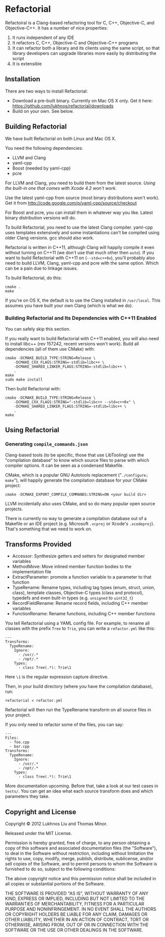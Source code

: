 
# Refactorial

Refactoiral is a Clang-based refactoring tool for C, C++, Objective-C, and Objective-C++. It has a number of nice properties:

1.  It runs independent of any IDE
2.  It refactors C, C++, Objective-C and Objective-C++ programs
3.  It can refactor both a library and its clients using the same script, so that library developers can upgrade libraries more easily by distributing the script
4.  It is extensible


## Installation

There are two ways to install Refactorial:

*   Download a pre-built binary. Currently on Mac OS X only. Get it here:
    https://github.com/lukhnos/refactorial/downloads
*   Build on your own. See below.


## Building Refactorial

We have built Refactorial on both Linux and Mac OS X.

You need the following dependencies:

*   LLVM and Clang
*   yaml-cpp
*   Boost (needed by yaml-cpp)
*   pcre

For LLVM and Clang, you need to build them from the latest source. *Using the
built-in one that comes with Xcode 4.2 won't work*.

Use the latest yaml-cpp from source (most binary distributions won't work).
Get it from http://code.google.com/p/yaml-cpp/source/checkout

For Boost and pcre, you can install them in whatever way you like. Latest
binary distribution versions will do.

To build Refactorial, you need to use the latest Clang compiler. yaml-cpp uses
templates extensively and some instantiations can't be compiled using older
Clang versions. gcc should also work.

Refactorial is written in C++11, although Clang will happily compile it
even without turning on C++11 (we don't use that much other then `auto`).
If you want to build Refactorial with C++11 on (`--std=c++0x`), you'll
probably also need to build LLVM, Clang, yaml-cpp and pcre with the same
option. Which can be a pain due to linkage issues.

To build Refactorial, do this:

    cmake .
    make

If you're on OS X, the default is to use the Clang installed in
`/usr/local`. This assumes you have built your own Clang (which is what we
do).


### Building Refactorial and Its Dependencies with C++11 Enabled

You can safely skip this section.

If you really want to build Refactorial with C++11 enabled, you will also need
to install libc++ (rev 157242, recent versions won't work). Build all
dependencies (all of them use CMake) with:

    cmake -DCMAKE_BUILD_TYPE:STRING=Release \
        -DCMAKE_CXX_FLAGS:STRING=-stdlib=libc++ \
        -DCMAKE_SHARED_LINKER_FLAGS:STRING=-stdlib=libc++ \
        .
    make
    sudo make install

Then build Refactorial with:

    cmake -DCMAKE_BUILD_TYPE:STRING=Release \
        -DCMAKE_CXX_FLAGS:STRING="-stdlib=libc++ --std=c++0x" \
        -DCMAKE_SHARED_LINKER_FLAGS:STRING=-stdlib=libc++ \
        .
    make


## Using Refactorial

### Generating `compile_commands.json`

Clang-based tools (to be specific, those that use LibTooling) use the
"compilation database" to know which source files to parse with which
compiler options. It can be seen as a condensed Makefile.

CMake, which is a popular GNU Autotools replacement ("`./configure; make`"),
will happily generate the compilation database for your CMake project:

    cmake -DCMAKE_EXPORT_COMPILE_COMMANDS:STRING=ON <your build dir>
    
LLVM incidentally also uses CMake, and so do many popular open source projects.

There is currently no way to generate a compilation database out of a
Makefile or an IDE project (e.g. Microsoft `.vcproj` or Xcode's `.xcodeproj`).
That's something that we need to work on.


## Transforms Provided

*   Accessor: Synthesize getters and setters for designated member variables
*   MethodMove: Move inlined member function bodies to the implementation file
*   ExtractParameter: promote a function variable to a parameter to that function
*   TypeRename: Rename types, including tag types (enum, struct, union, class), template classes, Objective-C types (class and protocol), typedefs and even bulit-in types (e.g. `unsigned` to `uint32_t`)
*   RecordFieldRename: Rename record fields, including C++ member variables
*   FunctionRename: Rename functions, including C++ member functions

You tell Refactorial using a YAML config file. For example, to rename all
classes with the prefix `Tree` to `Trie`, you can write a `refactor.yml` like
this:

    ---
    Transforms:        
      TypeRename:
        Ignore:
          - /usr/.*
          - /opt/.*
        Types:
          - class Tree(.*): Trie\1
          
Here `\1` is the regular expression capture directive.

Then, in your build directory (where you have the compilation database), run:

    refactorial < refactor.yml
    
Refactorial will then run the TypeRename transform on all source files in your
project.

If you only need to refactor some of the files, you can say:

    ---
    Files:
      - foo.cpp
      - bar.cpp
    Transforms:        
      TypeRename:
        Ignore:
          - /usr/.*
          - /opt/.*
        Types:
          - class Tree(.*): Trie\1

More documentation upcoming. Before that, take a look at our test cases in
`tests/`. You can get an idea what each source transform does and which
parameters they take.


## Copyright and License

Copyright © 2012 Lukhnos Liu and Thomas Minor.

Released under the MIT License.

Permission is hereby granted, free of charge, to any person obtaining a copy
of this software and associated documentation files (the "Software"), to deal
in the Software without restriction, including without limitation the rights
to use, copy, modify, merge, publish, distribute, sublicense, and/or sell
copies of the Software, and to permit persons to whom the Software is
furnished to do so, subject to the following conditions:

The above copyright notice and this permission notice shall be included in all
copies or substantial portions of the Software.

THE SOFTWARE IS PROVIDED "AS IS", WITHOUT WARRANTY OF ANY KIND, EXPRESS OR
IMPLIED, INCLUDING BUT NOT LIMITED TO THE WARRANTIES OF MERCHANTABILITY,
FITNESS FOR A PARTICULAR PURPOSE AND NONINFRINGEMENT. IN NO EVENT SHALL THE
AUTHORS OR COPYRIGHT HOLDERS BE LIABLE FOR ANY CLAIM, DAMAGES OR OTHER
LIABILITY, WHETHER IN AN ACTION OF CONTRACT, TORT OR OTHERWISE, ARISING FROM,
OUT OF OR IN CONNECTION WITH THE SOFTWARE OR THE USE OR OTHER DEALINGS IN THE
SOFTWARE.

